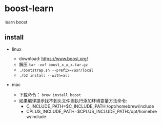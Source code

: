 # boost-learn
learn boost

## install
+ linux
    + download: https://www.boost.org/
    + 解压 `tar -vxf boost_x_x_x.tar.gz`
    + `./bootstrap.sh --prefix=/usr/local`
    + `./b2 install --with=all`

+ mac
    + 下载命令： `brew install boost`
    + 如果编译提示找不到头文件则执行添加环境变量方法命令:
        + C_INCLUDE_PATH=$C_INCLUDE_PATH:/opt/homebrew/include
        + CPLUS_INCLUDE_PATH=$CPLUS_INCLUDE_PATH:/opt/homebrew/include